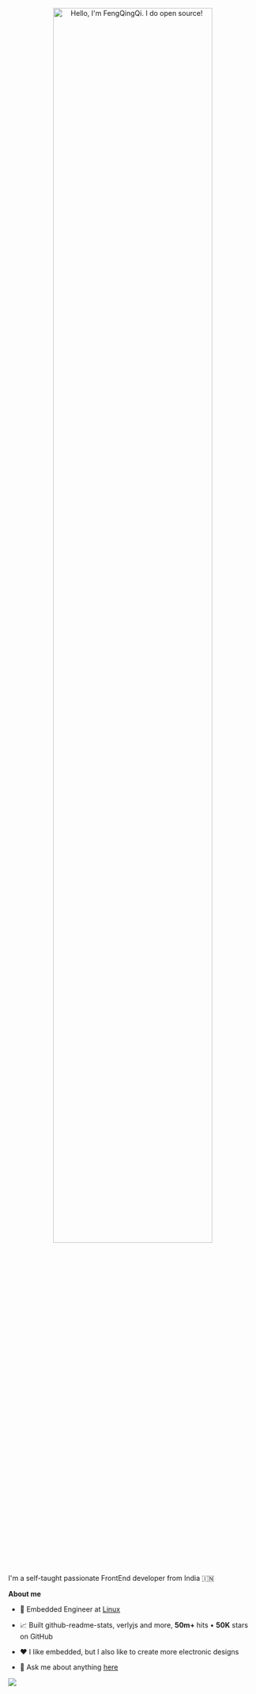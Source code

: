 <p align="center"><a href="https://FengQingQi.github.io"><img width="80%" alt="Hello, I'm FengQingQi. I do open source!" src="./assets/gh-readme-header.png" /></a></p>

<br />

I'm a self-taught passionate FrontEnd developer from India 🇮🇳

**About me**

- 💼 Embedded Engineer at [Linux](https://blog.csdn.net/qq_39721016?spm=1001.2100.3001.5343)

- 📈 Built github-readme-stats, verlyjs and more, **50m+** hits • **50K** stars on GitHub

- ❤️ I like embedded, but I also like to create more electronic designs

- 💬 Ask me about anything [here](https://github.com/FengQingQi?tab=repositories)

<img 
  align="left" 
  style="synthwave:none;" 
  src="https://github-readme-stats.vercel.app/api?username=FengQingQi&show_icons=true&icon_color=EF8539&text_color=E5289E&bg_color=433358&hide_title=true" 
/>
